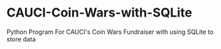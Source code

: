 # CAUCI-Coin-Wars-with-SQLite
Python Program For CAUCI's Coin Wars Fundraiser with using SQLite to store data
